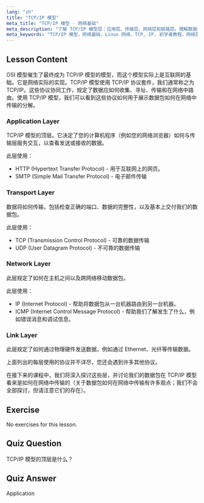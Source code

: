 ```yaml
---
lang: "zh"
title: "TCP/IP 模型"
meta_title: "TCP/IP 模型 - 网络基础"
meta_description: "了解 TCP/IP 模型层：应用层、传输层、网络层和链路层。理解数据如何在网络中传输。开始您的 Linux 网络之旅！"
meta_keywords: "TCP/IP 模型，网络基础，Linux 网络，TCP, IP, 初学者教程，网络层，指南"
---
```


## Lesson Content

OSI 模型催生了最终成为 TCP/IP 模型的模型，而这个模型实际上是互联网的基础。它是网络实际的实现。TCP/IP 模型使用 TCP/IP 协议套件，我们通常称之为 TCP/IP。这些协议协同工作，规定了数据应如何收集、寻址、传输和在网络中路由。使用 TCP/IP 模型，我们可以看到这些协议如何用于展示数据包如何在网络中传输的分解。

### Application Layer

TCP/IP 模型的顶层。它决定了您的计算机程序（例如您的网络浏览器）如何与传输层服务交互，以查看发送或接收的数据。

此层使用：

- HTTP (Hypertext Transfer Protocol) - 用于互联网上的网页。
- SMTP (Simple Mail Transfer Protocol) - 电子邮件传输

### Transport Layer

数据将如何传输，包括检查正确的端口、数据的完整性，以及基本上交付我们的数据包。

此层使用：

- TCP (Transmission Control Protocol) - 可靠的数据传输
- UDP (User Datagram Protocol) - 不可靠的数据传输

### Network Layer

此层规定了如何在主机之间以及跨网络移动数据包。

此层使用：

- IP (Internet Protocol) - 帮助将数据包从一台机器路由到另一台机器。
- ICMP (Internet Control Message Protocol) - 帮助我们了解发生了什么，例如错误消息和调试信息。

### Link Layer

此层规定了如何通过物理硬件发送数据，例如通过 Ethernet、光纤等传输数据。

上面列出的每层使用的协议并不详尽，您还会遇到许多其他协议。

在接下来的课程中，我们将深入探讨这些层，并讨论我们的数据包在 TCP/IP 模型看来是如何在网络中传输的（关于数据包如何在网络中传输有许多观点；我们不会全部探讨，但请注意它们的存在）。

## Exercise

No exercises for this lesson.

## Quiz Question

TCP/IP 模型的顶层是什么？

## Quiz Answer

Application
